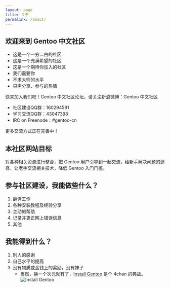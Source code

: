 ```yaml
---
layout: page
title: 关于
permalink: /about/
---
```


## 欢迎来到 Gentoo 中文社区


* 这是一个一穷二白的社区
* 这是一个充满希望的社区
* 这是一个期待你加入的社区
* 我们需要你
* 不求大师的水平
* 只需分享、参与的热情

快来加入我们吧！Gentoo 中文社区论坛，请关注新浪微博：Gentoo 中文社区

* 社区建设QQ群：160294591
* 学习交流QQ群：43047398
* IRC on Freenode：#gentoo-cn

更多交流方式正在完善中！

## 本社区网站目标

对各种相关资源进行整合，把 Gentoo 用户引导到一起交流，给新手解决问题的途径，让老手交流相关技术，降低 Gentoo 入门门槛。

## 参与社区建设，我能做些什么？

1. 翻译工作
2. 各种安装教程及经验分享
3. 主动的帮助
4. 记录并更正网上错误信息
5. 其他

## 我能得到什么？

1. 别人的感谢
2. 自己水平的提高
3. 没有物质或金钱上的奖励，没有妹子
   - 当然，换一个次元就有了，[Install Gentoo](http://knowyourmeme.com/memes/install-gentoo) 是个 4chan 的典故。
   ![Install Gentoo](https://oss.aliyuncs.com/file-share/onii-chan-install-gentoo.gif)
